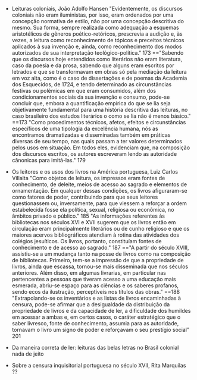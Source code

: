 - Leituras coloniais, João Adolfo Hansen
"Evidentemente, os discursos coloniais não eram iluministas, por isso, eram ordenados por uma concepção normativa de estilo, não por uma concepção descritiva do mesmo. Sua forma, sempre realizada como adequação a esquemas aristotélicos de gêneros poético-retóricos, prescrevia a audição e, às vezes, a leitura como reconhecimento de tópicos e preceitos técnicos aplicados à sua invenção e, ainda, como reconhecimento dos modos autorizados de sua interpretação teológico-política." 173
=="Sabendo que os discursos hoje entendidos como literários não eram literatura, caso da poesia e da prosa, sabendo que alguns eram escritos por letrados e que se transformavam em obras só pela mediação da leitura em voz alta, como é o caso de dissertações e de poemas da Academia dos Esquecidos, de 1724, e tendo determinado as circunstâncias festivas ou polêmicas em que eram consumidos, além dos condicionamentos sociais da sua invenção e consumo, pode-se concluir que, embora a quantificação empírica do que se lia seja objetivamente fundamental para uma história descritiva das leituras, no caso brasileiro dos estudos literários o como se lia não é menos básico." ==173
"Como procedimentos técnicos, afetos, efeitos e circunstâncias específicos de uma tipologia da excelência humana, nós as encontramos dramatizadas e disseminadas também em práticas diversas de seu tempo, nas quais passam a ter valores determinados pelos usos em situação. Em todos eles, evidenciam que, na composição dos discursos escritos, os autores escreveram lendo as autoridade cânonicas para imitá-las." 179

- Os leitores e os usos dos livros na América portuguesa, Luiz Carlos Villalta
"Como objetos de leitura, os impressos eram fontes de conhecimento, de deleite, meios de acesso ao sagrado e elementos de ornamentação. Em qualquer dessas condições, os livros afiguraram-se como fatores de poder, contribuindo para que seus leitores questionassem ou, inversamente, para que viessem a reforçar a ordem estabelecida fosse ela política, sexual, religiosa ou econômica, no âmbitos privado e público." 185
"As informações referentes às bibliotecas nos séculos XVI e XVII sugerem que os livros então em circulação eram principalmente literários ou de cunho religioso e que os maiores acervos bibliográficos atendiam à rotina das atividades dos colégios jesuíticos. Os livros, portanto, constituíam fontes de conhecimento e de acesso ao sagrado." 187
=="A partir do século XVIII, assistiu-se a um mudança tanto na posse de livros como na composição de bibliotecas. Primeiro, tem-se a impressão de que a propriedade de livros, ainda que escassa, tornou-se mais disseminada que nos séculos anteriores. Além disso, em algumas livrarias, em particular nas pertencentes a pessoas que tiveram acesso a uma educação mais esmerada, abriu-se espaço para as ciências e os saberes profanos, sendo ecos da ilustração, perceptíveis nos títulos das obras." ==188
"Extrapolando-se os inventários e as listas de livros encaminhadas à censura, pode-se afirmar que a desigualdade da distribuição da propriedade de livros e da capacidade de ler, a dificuldade dos humildes em acessar a ambas e, em certos casos, o caráter estratégico que o saber livresco, fonte de conhecimento, assumia para as autoridade, tornavam o livro um signo de poder e reforçavam o seu prestígio social" 201

- Da maneira correta de ler: leituras das belas letras no Brasil colonial
nada de jeito

- Sobre a censura inquisitorial portuguesa no século XVII, Rita Marquilas
??